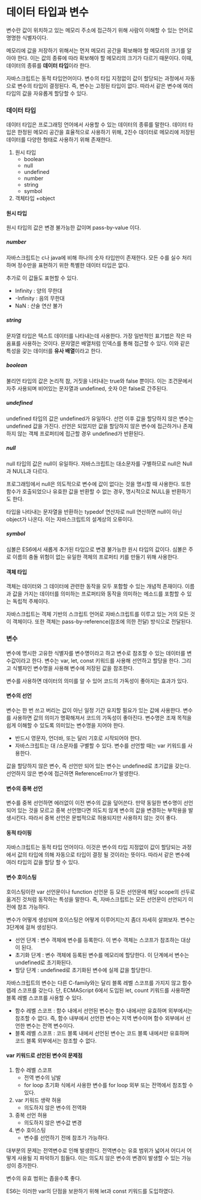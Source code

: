 # 데이터 타입과 변수
변수란 값이 위치하고 있는 메모리 주소에 접근하기 위해 사람이 이해할 수 있는 언어로 명명한 식별자이다.

메모리에 값을 저장하기 위해서는 먼저 메모리 공간을 확보해야 할 메모리의 크기를 알아야 한다. 이는 값의 종류에 따라 확보해야 할 메모리의 크기가 다르기 때문이다. 이때, 데이터의 종류를 **데이터 타입**이라 한다.

자바스크립트는 동적 타입언어이다. 변수의 타입 지정없이 값이 할당되는 과정에서 자동으로 변수의 타입이 결정된다. 즉, 변수는 고정된 타입이 없다. 따라서 같은 변수에 여러 타입의 값을 자유롭게 할당할 수 있다.

### 데이터 타입
데이터 타입은 프로그래밍 언어에서 사용할 수 있는 데이터의 종류를 말한다.
데이터 타입은 한정된 메모리 공간을 효율적으로 사용하기 위해, 2진수 데이터로 메모리에 저장된 데이터를 다양한 형태로 사용하기 위해 존재한다.

1. 원시 타입
	+ boolean
	+ null
	+ undefined
	+ number
	+ string
	+ symbol
2. 객체타입
	+object
	
#### 원시 타입
원시 타입의 값은 변경 불가능한 값이며 pass-by-value 이다.

##### number
자바스크립트는 c나 java에 비해 하나의 숫자 타입만이 존재한다.
모든 수를 실수 처리하며 정수만을 표현하기 위한 특별한 데이터 타입은 없다.

추가로 이 값들도 표현할 수 있다.
+ Infinity : 양의 무한대
+ -Infinity : 음의 무한대
+ NaN : 산술 연산 불가

##### string
문자열 타입은 텍스트 데이터를 나타내는데 사용한다. 가장 일반적인 표기법은 작은 따옴표를 사용하는 것이다.
문자열은 배열처럼 인덱스를 통해 접근할 수 있다. 이와 같은 특성을 갖는 데이터를 **유사 배열**이라고 한다.

##### boolean
불리언 타입의 값은 논리적 참, 거짓을 나타내는 true와 false 뿐이다.
이는 조건문에서 자주 사용되며 비어있는 문자열과 undefined, 숫자 0은 false로 간주된다.

##### undefined
undefined 타입의 값은 undefined가 유일하다. 선언 이후 값을 할당하지 않은 변수는 undefined 값을 가진다. 선언은 되었지만 값을 할당하지 않은 변수에 접근하거나 존재하지 않는 객체 프로퍼티에 접근할 경우 undefined가 반환된다.

##### null
null 타입의 값은 null이 유일하다. 자바스크립트는 대소문자를 구별하므로 null은 Null과 NULL과 다르다.

프로그래밍에서 null은 의도적으로 변수에 값이 없다는 것을 명시할 때 사용한다.
또한 함수가 호출되었으나 유효한 값을 반환할 수 없는 경우, 명시적으로 NULL을 반환하기도 한다. 

타입을 나타내는 문자열을 반환하는 typedof 연산자로 null 연산하면 null이 아닌 object가 나온다. 이는 자바스크립트의 설계상의 오류이다.

##### symbol
심볼은 ES6에서 새롭게 추가된 타입으로 변경 불가능한 원시 타입의 값이다.
심볼은 주로 이름의 충돌 위험이 없는 유일한 객체의 프로퍼티 키를 만들기 위해 사용한다.

#### 객체 타입
객체는 데이터와 그 데이터에 관련한 동작을 모두 포함할 수 있는 개념적 존재이다.
이름과 값을 가지는 데이터를 의미하는 프로퍼티와 동작을 의미하는 메소드를 포함할 수 있는 독립적 주체이다.

자바스크립트는 객체 기반의 스크립트 언어로 자바스크립트를 이루고 있는 거의 모든 것이 객체이다. 또한 객체는 pass-by-reference(참조에 의한 전달) 방식으로 전달된다.

### 변수
변수에 명시한 고유한 식별자를 변수명이라고 하고 변수로 참조할 수 있는 데이터를 변수값이라고 한다. 변수는 var, let, const 키워드를 사용해 선언하고 할당을 한다. 그리고 식별자인 변수명을 사용해 변수에 저장된 값을 참조한다.

변수를 사용하면 데이터의 의미를 알 수 있어 코드의 가독성이 좋아지는 효과가 있다.

#### 변수의 선언
변수는 한 번 쓰고 버리는 값이 아닌 일정 기간 유지할 필요가 있는 값에 사용한다.
변수를 사용하면 값의 의미가 명확해져서 코드의 가독성이 좋아진다.
변수명은 조재 목적을 쉽게 이해할 수 있도록 의미있는 변수명을 지어야 한다.
+ 반드시 영문자, 언더바, 또는 달러 기호로 시작되어야 한다.
+ 자바스크립트는 대 /소문자를 구별할 수 있다.
변수를 선언할 때는 var 키워드를 사용한다.

값을 할당하지 않은 변수, 즉 선언만 되어 있는 변수는 undefined로 초기값을 갖는다. 선언하지 않은 변수에 접근하면 ReferenceError가 발생한다.

#### 변수의 중복 선언
변수를 중복 선언하면 에러없이 이전 변수의 값을 덮어쓴다.
만약 동일한 변수명이 선언 되어 있는 것을 모르고 중복 선언했다면 의도치 않게 변수의 값을 변경하는 부작용을 발생시킨다. 따라서 중복 선언은 문법적으로 허용되지만 사용하지 않는 것이 좋다.

####  동적 타이핑
자바스크립트는 동적 타입 언어이다. 이것은 변수의 타입 지정없이 값이 할당되는 과정에서 값의 타입에 의해 자동으로 타입이 결정 될 것이라는 뜻이다. 따라서 같은 변수에 여러 타입의 값을 할당 할 수 있다.

#### 변수 호이스팅
호이스팅이란 var 선언문이나 function 선언문 등 모든 선언문에 해당 scope의 선두로 옮겨진 것처럼 동작하는 특성을 말한다. 즉, 자바스크립트는 모든 선언문이 선언되기 이전에 참조 가능하다.

변수가 어떻게 생성되며 호이스팅은 어떻게 이루어지는지 좀더 자세히 살펴보자. 변수는 3단계에 걸쳐 생성된다.
+ 선언 단계 : 변수 객체에 변수를 등록한다. 이 변수 객체는 스코프가 참조하는 대상이 된다.
+ 초기화 단계 : 변수 객체에 등록된 변수를 메모리에 할당한다. 이 단계에서 변수는 undefined로 초기화된다.
+ 할당 단계 : undefined로 초기화된 변수에 실제 값을 할당한다.

자바스크립트의 변수는 다른 C-family와는 달리 블록 레벨 스코프를 가지지 않고 함수 렙레 스코프를 갖는다. 단, ECMAScript 6에서 도입된 let, count 키워드를 사용하면 블록 레벨 스코프를 사용할 수 있다.

+ 함수 레벨 스코프 : 함수 내에서 선언된 변수는 함수 내에서만 유효하며 외부에서는 참조할 수 없다. 즉, 함수 내부에서 선언한 변수는 지역 변수이며 함수 외부에서 선언한 변수는 전역 변수이다.
+ 블록 레벨 스코프 : 코드 블록 내에서 선언된 변수는 코드 블록 내에서만 유효하며 코드 블록 외부에서는 참조할 수 없다.

#### var 키워드로 선언된 변수의 문제점
1. 함수 레벨 스코프
	+ 전역 변수의 남발
	+ for loop 초기화 식에서 사용한 변수를 for loop 외부 또는 전역에서 참조할 수 있다.
2. var 키워드 생략 허용
	+ 의도하지 않은 변수의 전역화
3. 중복 선언 허용
	+ 의도하지 않은 변수값 변경
4. 변수 호이스팅
	+ 변수를 선언하기 전에 참조가 가능하다.

대부분의 문제는 전역변수로 인해 발생한다. 전역변수는 유효 범위가 넓어서 어디서 어떻게 사용될 지 파악하기 힘들다. 이는 의도치 않은 변수의 변경이 발생할 수 있는 가능성이 증가한다.

변수의 유효 범위는 좁을수록 좋다.

ES6는 이러한 var의 단점을 보완하기 위해 let과 const 키워드를 도입하였다.